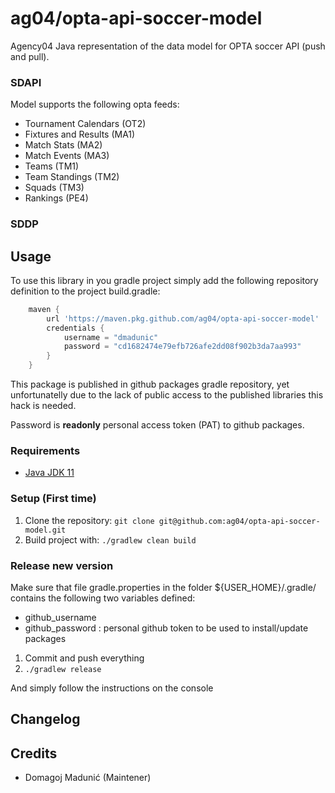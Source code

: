 # ag04/opta-api-soccer-model

Agency04 Java representation of the data model for OPTA soccer API (push and pull).

### SDAPI
Model supports the following opta feeds:

* Tournament Calendars (OT2)
* Fixtures and Results (MA1)
* Match Stats (MA2)
* Match Events (MA3)
* Teams (TM1)
* Team Standings (TM2)
* Squads (TM3)
* Rankings (PE4)

### SDDP


## Usage

To use this library in you gradle project simply add the following repository definition to the project build.gradle:

```groovy
    maven {
        url 'https://maven.pkg.github.com/ag04/opta-api-soccer-model'
        credentials {
            username = "dmadunic"
            password = "cd1682474e79efb726afe2dd08f902b3da7aa993"
        }
    }
```
This package is published in github packages gradle repository, yet unfortunatelly due to the lack of public access to the published libraries this hack is needed.

Password is **readonly** personal access token (PAT) to github packages.


### Requirements
* [Java JDK 11](http://www.oracle.com/technetwork/java/javase/downloads/index.html)

### Setup (First time)
1. Clone the repository: `git clone git@github.com:ag04/opta-api-soccer-model.git`
4. Build project with: ` ./gradlew clean build `

### Release new version
Make sure that file gradle.properties in the folder ${USER_HOME}/.gradle/ contains the following two variables defined:

* github_username
* github_password : personal github token to be used to install/update packages

1) Commit and push everything
2) `./gradlew release`

And simply follow the instructions on the console

## Changelog

## Credits
* Domagoj Madunić (Maintener)

